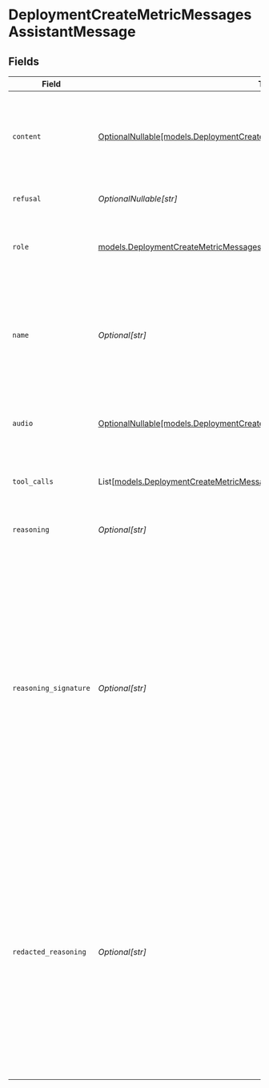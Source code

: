 # DeploymentCreateMetricMessagesAssistantMessage


## Fields

| Field                                                                                                                                                                                                                                                                                                                           | Type                                                                                                                                                                                                                                                                                                                            | Required                                                                                                                                                                                                                                                                                                                        | Description                                                                                                                                                                                                                                                                                                                     |
| ------------------------------------------------------------------------------------------------------------------------------------------------------------------------------------------------------------------------------------------------------------------------------------------------------------------------------- | ------------------------------------------------------------------------------------------------------------------------------------------------------------------------------------------------------------------------------------------------------------------------------------------------------------------------------- | ------------------------------------------------------------------------------------------------------------------------------------------------------------------------------------------------------------------------------------------------------------------------------------------------------------------------------- | ------------------------------------------------------------------------------------------------------------------------------------------------------------------------------------------------------------------------------------------------------------------------------------------------------------------------------- |
| `content`                                                                                                                                                                                                                                                                                                                       | [OptionalNullable[models.DeploymentCreateMetricMessagesDeploymentsMetricsContent]](../models/deploymentcreatemetricmessagesdeploymentsmetricscontent.md)                                                                                                                                                                        | :heavy_minus_sign:                                                                                                                                                                                                                                                                                                              | The contents of the assistant message. Required unless `tool_calls` or `function_call` is specified.                                                                                                                                                                                                                            |
| `refusal`                                                                                                                                                                                                                                                                                                                       | *OptionalNullable[str]*                                                                                                                                                                                                                                                                                                         | :heavy_minus_sign:                                                                                                                                                                                                                                                                                                              | The refusal message by the assistant.                                                                                                                                                                                                                                                                                           |
| `role`                                                                                                                                                                                                                                                                                                                          | [models.DeploymentCreateMetricMessagesDeploymentsMetricsRequestRequestBodyRole](../models/deploymentcreatemetricmessagesdeploymentsmetricsrequestrequestbodyrole.md)                                                                                                                                                            | :heavy_check_mark:                                                                                                                                                                                                                                                                                                              | The role of the messages author, in this case `assistant` or `exception`.                                                                                                                                                                                                                                                       |
| `name`                                                                                                                                                                                                                                                                                                                          | *Optional[str]*                                                                                                                                                                                                                                                                                                                 | :heavy_minus_sign:                                                                                                                                                                                                                                                                                                              | An optional name for the participant. Provides the model information to differentiate between participants of the same role.                                                                                                                                                                                                    |
| `audio`                                                                                                                                                                                                                                                                                                                         | [OptionalNullable[models.DeploymentCreateMetricMessagesAudio]](../models/deploymentcreatemetricmessagesaudio.md)                                                                                                                                                                                                                | :heavy_minus_sign:                                                                                                                                                                                                                                                                                                              | Data about a previous audio response from the model.                                                                                                                                                                                                                                                                            |
| `tool_calls`                                                                                                                                                                                                                                                                                                                    | List[[models.DeploymentCreateMetricMessagesToolCalls](../models/deploymentcreatemetricmessagestoolcalls.md)]                                                                                                                                                                                                                    | :heavy_minus_sign:                                                                                                                                                                                                                                                                                                              | The tool calls generated by the model, such as function calls.                                                                                                                                                                                                                                                                  |
| `reasoning`                                                                                                                                                                                                                                                                                                                     | *Optional[str]*                                                                                                                                                                                                                                                                                                                 | :heavy_minus_sign:                                                                                                                                                                                                                                                                                                              | Internal thought process of the model                                                                                                                                                                                                                                                                                           |
| `reasoning_signature`                                                                                                                                                                                                                                                                                                           | *Optional[str]*                                                                                                                                                                                                                                                                                                                 | :heavy_minus_sign:                                                                                                                                                                                                                                                                                                              | The signature holds a cryptographic token which verifies that the thinking block was generated by the model, and is verified when thinking is part of a multiturn conversation. This value should not be modified and should always be sent to the API when the reasoning is redacted. Currently only supported by `Anthropic`. |
| `redacted_reasoning`                                                                                                                                                                                                                                                                                                            | *Optional[str]*                                                                                                                                                                                                                                                                                                                 | :heavy_minus_sign:                                                                                                                                                                                                                                                                                                              | Occasionally the model's internal reasoning will be flagged by the safety systems of the provider. When this occurs, the provider will encrypt the reasoning. These redacted reasoning is decrypted when passed back to the API, allowing the model to continue its response without losing context.                            |